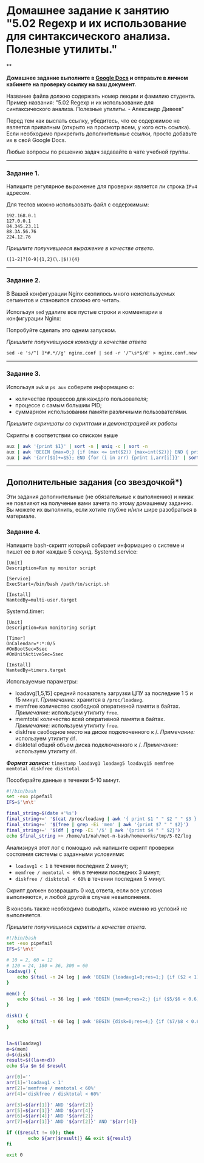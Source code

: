 # Домашнее задание к занятию "5.02 Regexp и их использование для синтаксического анализа. Полезные утилиты."

**

**Домашнее задание выполните в [Google Docs](https://docs.google.com/) и отправьте в личном кабинете на проверку ссылку на ваш документ.**

Название файла должно содержать номер лекции и фамилию студента. Пример названия: "5.02 Regexp и их использование для синтаксического анализа. Полезные утилиты. - Александр Дивеев"

Перед тем как выслать ссылку, убедитесь, что ее содержимое не является приватным (открыто на просмотр всем, у кого есть ссылка). Если необходимо прикрепить дополнительные ссылки, просто добавьте их в свой Google Docs.

Любые вопросы по решению задач задавайте в чате учебной группы.

------
### Задание 1.

Напишите регулярное выражение для проверки является ли строка `IPv4` адресом.

Для тестов можно использовать файл с содержимым:
```
192.168.0.1
127.0.0.1
84.345.23.11
88.3A.56.76
224.12.76
```

*Пришлите получившееся выражение в качестве ответа.*

`([1-2]?[0-9]{1,2}(\.|$)){4}`

---

### Задание 2.

В Вашей конфигурации Nginx скопилось много неиспользуемых сегментов и становится сложно его читать.

Используя `sed` удалите все пустые строки и комментарии в конфигурации Nginx: 

Попробуйте сделать это одним запуском.

*Пришлите получившуюся команду в качестве ответа*

`sed -e 's/^[ ]*#.*//g' nginx.conf | sed -r '/^\s*$/d' > nginx.conf.new`

------

### Задание 3.

Используя `awk` и `ps aux` соберите информацию о:
 - количестве процессов для каждого пользователя;
 - процессе с самым большим PID;
 - суммарном использовании памяти различными пользователями.

*Пришлите скриншоты со скриптами и демонстрацией их работы*

Скрипты в соответствии со списком выше
```bash
aux | awk '{print $1}' | sort -n | uniq -c | sort -n
aux | awk 'BEGIN {max=0;} {if (max <= int($2)) {max=int($2)}} END { print max;}'
aux | awk '{arr[$1]+=$5}; END {for (i in arr) {print i,arr[i]}}' | sort -k2 | column -t
```
---

## Дополнительные задания (со звездочкой*)
Эти задания дополнительные (не обязательные к выполнению) и никак не повлияют на получение вами зачета по этому домашнему заданию. Вы можете их выполнить, если хотите глубже и/или шире разобраться в материале.

### Задание 4.

Напишите bash-скрипт который собирает информацию о системе и пишет ее в лог каждые 5 секунд.
Systemd.service:
```
[Unit]
Description=Run my monitor script

[Service]
ExecStart=/bin/bash /path/to/script.sh

[Install]
WantedBy=multi-user.target
```
Systemd.timer:
```
[Unit]
Description=Run monitoring script

[Timer]
OnCalendar=*:*:0/5
#OnBootSec=5sec
#OnUnitActiveSec=5sec

[Install]
WantedBy=timers.target
```
Используемые параметры:

- loadavg[1,5,15] средний показатель загрузки ЦПУ за последние 1 5 и 15 минут. *Примечание:* хранится в `/proc/loadavg`.
- memfree количество свободной оперативной памяти в байтах. *Примечание:* используем утилиту `free`.
- memtotal количество всей оперативной памяти в байтах. *Примечание:* используем утилиту `free`.
- diskfree свободное место на диске подключенного к /. *Примечание:* используем утилиту `df`.
- disktotal общий объем диска подключенного к /. *Примечание:* используем утилиту `df`.

***Формат записи:*** `timestamp loadavg1 loadavg5 loadavg15 memfree memtotal diskfree disktotal`

Пособирайте данные в течении 5-10 минут.
```bash
#!/bin/bash
set -euo pipefail
IFS=$'\n\t'

final_string=$(date +'%s')
final_string+=' '$(cat /proc/loadavg | awk '{ print $1 " " $2 " " $3 }')
final_string+=' '$(free | grep -Ei 'mem' | awk '{print $7 " " $2}')
final_string+=' '$(df | grep -Ei '/$' | awk '{print $4 " " $2}')
echo $final_string >> /home/u1/nah/net-n-bash/homeworks/tmp/5-02/log
```
Анализируя этот лог с помощью `awk` напишите скрипт проверки состояния системы с заданными условиями:

- `loadavg1 < 1` в течении последних 2 минут;
- `memfree / memtotal < 60%` в течении последних 3 минут;
- `diskfree / disktotal < 60%` в течении последних 5 минут.

Скрипт должен возвращать 0 код ответа, если все условия выполняются, и любой другой в случае невыполнения.

В консоль также необходимо выводить, какое именно из условий не выполняется.

*Пришлите получившиеся скрипты в качестве ответа.*
```bash
#!/bin/bash
set -euo pipefail
IFS=$'\n\t'

# 10 = 2, 60 = 12
# 120 = 24, 180 = 36, 300 = 60
loadavg() {
	echo $(tail -n 24 log | awk 'BEGIN {loadavg1=0;res=1;} {if ($2 < 1) {loadavg1+=1;}} END {if (loadavg1 == 24) {res=0} print res;}')
}

mem() {
	echo $(tail -n 36 log | awk 'BEGIN {mem=0;res=2;} {if ($5/$6 < 0.6) {mem+=1;}} END {if (mem == 36) {res=0} print res;}')
}

disk() {
	echo $(tail -n 60 log | awk 'BEGIN {disk=0;res=4;} {if ($7/$8 < 0.6) {disk+=1;}} END {if (disk == 60) {res=0} print res;}')
}


la=$(loadavg)
m=$(mem)
d=$(disk)
result=$((la+m+d))
echo $la $m $d $result

arr[0]=''
arr[1]='loadavg1 < 1'
arr[2]='memfree / memtotal < 60%'
arr[4]='diskfree / disktotal < 60%'

arr[3]=${arr[1]}' AND '${arr[2]}
arr[5]=${arr[1]}' AND '${arr[4]}
arr[6]=${arr[4]}' AND '${arr[2]}
arr[7]=${arr[1]}' AND '${arr[2]}' AND '${arr[4]}

if (($result != 0)); then
       	echo ${arr[$result]} && exit ${result}
fi

exit 0
```
